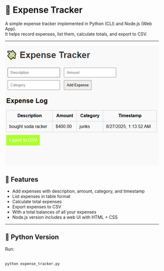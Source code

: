 # 💸 Expense Tracker

A simple expense tracker implemented in Python (CLI) and Node.js (Web App).  
It helps record expenses, list them, calculate totals, and export to CSV.

---
![Expenses Tracker Demo](public/images/screenshot.png)

## 🚀 Features
- Add expenses with description, amount, category, and timestamp
- List expenses in table format
- Calculate total expenses
- Export expenses to CSV
- With a total balances of all your expenses
- Node.js version includes a web UI with HTML + CSS

---

## 🐍 Python Version
Run:

```bash

python expense_tracker.py
